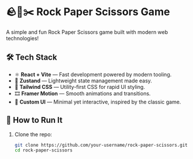 # 🪨📄✂️ Rock Paper Scissors Game

A simple and fun Rock Paper Scissors game built with modern web technologies!

## 🛠 Tech Stack

- ⚛️ **React + Vite** — Fast development powered by modern tooling.
- 🐻 **Zustand** — Lightweight state management made easy.
- 💨 **Tailwind CSS** — Utility-first CSS for rapid UI styling.
- 🎞️ **Framer Motion** — Smooth animations and transitions.
- 🎨 **Custom UI** — Minimal yet interactive, inspired by the classic game.

## 🚀 How to Run It

1. Clone the repo:
   ```bash
   git clone https://github.com/your-username/rock-paper-scissors.git
   cd rock-paper-scissors
   ```
